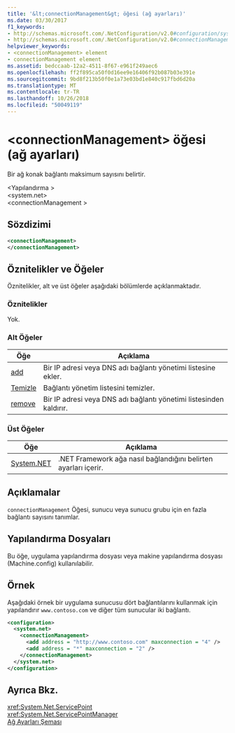 ```yaml
---
title: '&lt;connectionManagement&gt; öğesi (ağ ayarları)'
ms.date: 03/30/2017
f1_keywords:
- http://schemas.microsoft.com/.NetConfiguration/v2.0#configuration/system.net/connectionManagement
- http://schemas.microsoft.com/.NetConfiguration/v2.0#connectionManagement
helpviewer_keywords:
- <connectionManagement> element
- connectionManagement element
ms.assetid: bedccaab-12a2-4511-8f67-e961f249aec6
ms.openlocfilehash: ff2f895ca50f0d16ee9e16406f92b087b03e391e
ms.sourcegitcommit: 9bd8f213b50f0e1a73e03bd1e840c917fbd6d20a
ms.translationtype: MT
ms.contentlocale: tr-TR
ms.lasthandoff: 10/26/2018
ms.locfileid: "50049119"
---
```

# <a name="ltconnectionmanagementgt-element-network-settings"></a>&lt;connectionManagement&gt; öğesi (ağ ayarları)
Bir ağ konak bağlantı maksimum sayısını belirtir.  
  
 \<Yapılandırma >  
\<system.net>  
\<connectionManagement >  
  
## <a name="syntax"></a>Sözdizimi  
  
```xml  
<connectionManagement>   
</connectionManagement>  
```  
  
## <a name="attributes-and-elements"></a>Öznitelikler ve Öğeler  
 Öznitelikler, alt ve üst öğeler aşağıdaki bölümlerde açıklanmaktadır.  
  
### <a name="attributes"></a>Öznitelikler  
 Yok.  
  
### <a name="child-elements"></a>Alt Öğeler  
  
|**Öğe**|**Açıklama**|  
|-----------------|---------------------|  
|[add](../../../../../docs/framework/configure-apps/file-schema/network/add-element-for-connectionmanagement-network-settings.md)|Bir IP adresi veya DNS adı bağlantı yönetimi listesine ekler.|  
|[Temizle](../../../../../docs/framework/configure-apps/file-schema/network/clear-element-for-connectionmanagement-network-settings.md)|Bağlantı yönetim listesini temizler.|  
|[remove](../../../../../docs/framework/configure-apps/file-schema/network/remove-element-for-connectionmanagement-network-settings.md)|Bir IP adresi veya DNS adı bağlantı yönetimi listesinden kaldırır.|  
  
### <a name="parent-elements"></a>Üst Öğeler  
  
|**Öğe**|**Açıklama**|  
|-----------------|---------------------|  
|[System.NET](../../../../../docs/framework/configure-apps/file-schema/network/system-net-element-network-settings.md)|.NET Framework ağa nasıl bağlandığını belirten ayarları içerir.|  
  
## <a name="remarks"></a>Açıklamalar  
 `connectionManagement` Öğesi, sunucu veya sunucu grubu için en fazla bağlantı sayısını tanımlar.  
  
## <a name="configuration-files"></a>Yapılandırma Dosyaları  
 Bu öğe, uygulama yapılandırma dosyası veya makine yapılandırma dosyası (Machine.config) kullanılabilir.  
  
## <a name="example"></a>Örnek  
 Aşağıdaki örnek bir uygulama sunucusu dört bağlantılarını kullanmak için yapılandırır `www.contoso.com` ve diğer tüm sunucular iki bağlantı.  
  
```xml  
<configuration>  
  <system.net>  
    <connectionManagement>  
      <add address = "http://www.contoso.com" maxconnection = "4" />  
      <add address = "*" maxconnection = "2" />  
    </connectionManagement>  
  </system.net>  
</configuration>  
```  
  
## <a name="see-also"></a>Ayrıca Bkz.  
 <xref:System.Net.ServicePoint>  
 <xref:System.Net.ServicePointManager>  
 [Ağ Ayarları Şeması](../../../../../docs/framework/configure-apps/file-schema/network/index.md)
